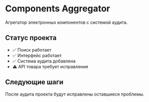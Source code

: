# Components Aggregator

Агрегатор электронных компонентов с системой аудита.

## Статус проекта

- ✅ Поиск работает
- ✅ Интерфейс работает  
- ✅ Система аудита добавлена
- ⚠️ API товара требует исправления

## Следующие шаги

После аудита проекта будут исправлены оставшиеся проблемы.

